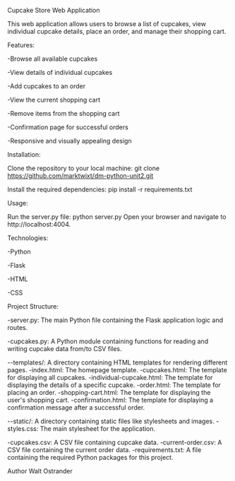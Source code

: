 Cupcake Store Web Application

This web application allows users to browse a list of cupcakes, view individual cupcake details, place an order, and manage their shopping cart.

Features:

-Browse all available cupcakes

-View details of individual cupcakes

-Add cupcakes to an order

-View the current shopping cart

-Remove items from the shopping cart

-Confirmation page for successful orders

-Responsive and visually appealing design

Installation:

Clone the repository to your local machine:
git clone https://github.com/marktwixt/dm-python-unit2.git

Install the required dependencies:
pip install -r requirements.txt

Usage:

Run the server.py file:
python server.py
Open your browser and navigate to http://localhost:4004.

Technologies:

-Python

-Flask

-HTML

-CSS

Project Structure:

-server.py: The main Python file containing the Flask application logic and routes.

-cupcakes.py: A Python module containing functions for reading and writing cupcake data from/to CSV files.

--templates/: A directory containing HTML templates for rendering different pages.
-index.html: The homepage template.
-cupcakes.html: The template for displaying all cupcakes.
-individual-cupcake.html: The template for displaying the details of a specific cupcake.
-order.html: The template for placing an order.
-shopping-cart.html: The template for displaying the user's shopping cart.
-confirmation.html: The template for displaying a confirmation message after a successful order.

--static/: A directory containing static files like stylesheets and images.
-styles.css: The main stylesheet for the application.

-cupcakes.csv: A CSV file containing cupcake data.
-current-order.csv: A CSV file containing the current order data.
-requirements.txt: A file containing the required Python packages for this project.

Author
Walt Ostrander
